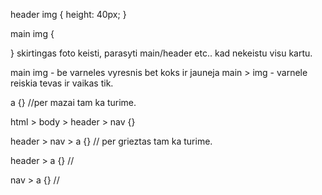 header img {
height: 40px;
}

main img {

}
skirtingas foto keisti, parasyti main/header etc..
kad nekeistu visu kartu.

main img - be varneles vyresnis bet koks ir jauneja
main > img - varnele reiskia tevas ir vaikas tik.

a {} //per mazai tam ka turime.

html > body > header > nav {}

header > nav > a {} // per grieztas tam ka turime.

header > a {} //

nav > a {} //
